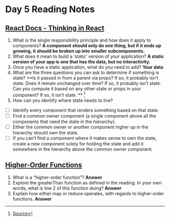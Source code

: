 # Day 5 Reading Notes

## [React Docs - Thinking in React](https://reactjs.org/docs/thinking-in-react.html)

1. What is the single responsibility principle and how does it apply to components? **A component should only do one thing, but if it ends up growing, it should be broken up into smaller subcomponents.**
2. What does it mean to build a ‘static’ version of your application? **A static version of your app is one that has the data, but no interactivity.**
3. Once you have a static application, what do you need to add? **Your data**
4. What are the three questions you can ask to determine if something is state? **Is it passed in from a parent via props? If so, it probably isn’t state.
Does it remain unchanged over time? If so, it probably isn’t state.
Can you compute it based on any other state or props in your component? If so, it isn’t state.
** [^1]
5. How can you identify where state needs to live?
 - [ ] Identify every component that renders something based on that state.
- [ ] Find a common owner component (a single component above all the components that need the state in the hierarchy).
- [ ] Either the common owner or another component higher up in the hierarchy should own the state.
- [ ] If you can’t find a component where it makes sense to own the state, create a new component solely for holding the state and add it somewhere in the hierarchy above the common owner component.

## [Higher-Order Functions](https://eloquentjavascript.net/05_higher_order.html#h_xxCc98lOBK)

1. What is a “higher-order function”? **Answer**
2. Explore the greaterThan function as defined in the reading. In your own words, what is line 2 of this function doing? **Answer**
3. Explain how either map or reduce operates, with regards to higher-order functions. **Answer**

[^1]: [Source](https://reactjs.org/docs/thinking-in-react.html)
